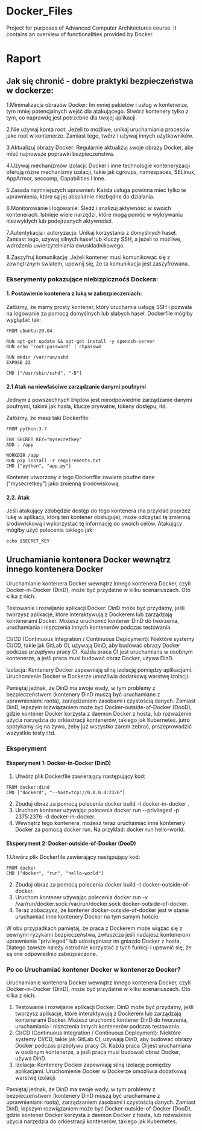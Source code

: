 # Docker_Files
Project for purposes of Advanced Computer Architectures course. It contains an overview of functionalities provided by Docker.

# Raport

## Jak się chronić - dobre praktyki bezpieczeństwa w dockerze:

1.Minimalizacja obrazów Docker: Im mniej pakietów i usług w kontenerze, tym mniej potencjalnych wejść dla atakującego. Stwórz kontenery tylko z tym, co naprawdę jest potrzebne dla twojej aplikacji.

2.Nie używaj konta root: Jeżeli to możliwe, unikaj uruchamiania procesów jako root w kontenerze. Zamiast tego, twórz i używaj innych użytkowników.

3.Aktualizuj obrazy Docker: Regularnie aktualizuj swoje obrazy Docker, aby mieć najnowsze poprawki bezpieczeństwa.

4.Używaj mechanizmów izolacji: Docker i inne technologie konteneryzacji oferują różne mechanizmy izolacji, takie jak cgroups, namespaces, SELinux, AppArmor, seccomp, Capabilities i inne.

5.Zasada najmniejszych uprawnień: Każda usługa powinna mieć tylko te uprawnienia, które są jej absolutnie niezbędne do działania.

6.Monitorowanie i logowanie: Śledź i analizuj aktywność w swoich kontenerach. Istnieje wiele narzędzi, które mogą pomóc w wykrywaniu niezwykłych lub podejrzanych aktywności.

7.Autentykacja i autoryzacja: Unikaj korzystania z domyślnych haseł. Zamiast tego, używaj silnych haseł lub kluczy SSH, a jeżeli to możliwe, wdrożenia uwierzytelniania dwuskładnikowego.

8.Zaszyfruj komunikację: Jeżeli kontener musi komunikować się z zewnętrznym światem, upewnij się, że ta komunikacja jest zaszyfrowana.

### Ekserymenty pokazujące niebizpicznoćś Dockera:
#### 1. Postawienie kontenera z luką w zabezpieczeniach:
Załóżmy, że mamy prosty kontener, który uruchamia usługę SSH i pozwala na logowanie za pomocą domyślnych lub słabych haseł. Dockerfile mógłby wyglądać tak:
```
FROM ubuntu:20.04

RUN apt-get update && apt-get install -y openssh-server
RUN echo 'root:password' | chpasswd

RUN mkdir /var/run/sshd
EXPOSE 22

CMD ["/usr/sbin/sshd", "-D"]
```
#### 2.1 Atak na niewłaściwe zarządzanie danymi poufnymi
Jednym z powszechnych błędów jest nieodpowiednie zarządzanie danymi poufnymi, takimi jak hasła, klucze prywatne, tokeny dostępu, itd.

Załóżmy, że masz taki Dockerfile:
``` 
FROM python:3.7

ENV SECRET_KEY="mysecretkey"
ADD . /app

WORKDIR /app
RUN pip install -r requirements.txt
CMD ["python", "app.py"]
```
Kontener utworzony z tego Dockerfile zawiera poufne dane ("mysecretkey") jako zmienną środowiskową.
#### 2.2. Atak
Jeśli atakujący zdobędzie dostęp do tego kontenera (na przykład poprzez lukę w aplikacji, którą ten kontener obsługuje), może odczytać tę zmienną środowiskową i wykorzystać tę informację do swoich celów. Atakujący mógłby użyć polecenia takiego jak:
```
echo $SECRET_KEY
```

## Uruchamianie kontenera Docker wewnątrz innego kontenera Docker
Uruchamianie kontenera Docker wewnątrz innego kontenera Docker, czyli Docker-in-Docker (DinD), może być przydatne w kilku scenariuszach. Oto kilka z nich:

Testowanie i rozwijanie aplikacji Docker: DinD może być przydatny, jeśli tworzysz aplikacje, które interaktywują z Dockerem lub zarządzają kontenerami Docker. Możesz uruchomić kontener DinD do tworzenia, uruchamiania i niszczenia innych kontenerów podczas testowania.

CI/CD (Continuous Integration / Continuous Deployment): Niektóre systemy CI/CD, takie jak GitLab CI, używają DinD, aby budować obrazy Docker podczas przepływu pracy CI. Każda praca CI jest uruchamiana w osobnym kontenerze, a jeśli praca musi budować obraz Docker, używa DinD.

Izolacja: Kontenery Docker zapewniają silną izolację pomiędzy aplikacjami. Uruchomienie Docker w Dockerze umożliwia dodatkową warstwę izolacji.

Pamiętaj jednak, że DinD ma swoje wady, w tym problemy z bezpieczeństwem (kontenery DinD muszą być uruchamiane z uprawnieniami roota), zarządzaniem zasobami i czystością danych. Zamiast DinD, lepszym rozwiązaniem może być Docker-outside-of-Docker (DooD), gdzie kontener Docker korzysta z daemon Docker z hosta, lub rozważenie użycia narzędzia do orkiestracji kontenerów, takiego jak Kubernetes.
jutro spotykamy się na żywo, żeby już wszystko zarem zebrać, prszeprowadzić wszystkie testy i td.

### Eksperyment 


#### Eksperyment 1: Docker-in-Docker (DinD)
1. Utwórz plik Dockerfile zawierający następujący kod:
```
FROM docker:dind
CMD ["dockerd", "--host=tcp://0.0.0.0:2376"]

```
2. Zbuduj obraz za pomocą polecenia docker build -t docker-in-docker .
3. Uruchom kontener używając polecenia docker run --privileged -p 2375:2376 -d docker-in-docker.
4. Wewnątrz tego kontenera, możesz teraz uruchamiać inne kontenery Docker za pomocą docker run. Na przykład: docker run hello-world.


#### Eksperyment 2: Docker-outside-of-Docker (DooD)

1.Utwórz plik Dockerfile zawierający następujący kod:
```
FROM docker
CMD ["docker", "run", "hello-world"]

```
2. Zbuduj obraz za pomocą polecenia docker build -t docker-outside-of-docker.
3. Uruchom kontener używając polecenia docker run -v /var/run/docker.sock:/var/run/docker.sock docker-outside-of-docker.
4. Teraz zobaczysz, że kontener docker-outside-of-docker jest w stanie uruchamiać inne kontenery Docker na tym samym hoście.

W obu przypadkach pamiętaj, że praca z Dockerem może wiązać się z pewnymi ryzykami bezpieczeństwa, zwłaszcza jeśli nadajesz kontenerom uprawnienia "privileged" lub udostępniasz im gniazdo Docker z hosta. Dlatego zawsze należy ostrożnie korzystać z tych funkcji i upewnić się, że są one odpowiednio zabezpieczone.

### Po co Uruchamiać kontener Docker w kontenerze Docker?

Uruchamianie kontenera Docker wewnątrz innego kontenera Docker, czyli Docker-in-Docker (DinD), może być przydatne w kilku scenariuszach. Oto kilka z nich:
1. Testowanie i rozwijanie aplikacji Docker: DinD może być przydatny, jeśli tworzysz aplikacje, które interaktywują z Dockerem lub zarządzają kontenerami Docker. Możesz uruchomić kontener DinD do tworzenia, uruchamiania i niszczenia innych kontenerów podczas testowania.
2. CI/CD (Continuous Integration / Continuous Deployment): Niektóre systemy CI/CD, takie jak GitLab CI, używają DinD, aby budować obrazy Docker podczas przepływu pracy CI. Każda praca CI jest uruchamiana w osobnym kontenerze, a jeśli praca musi budować obraz Docker, używa DinD.
3. Izolacja: Kontenery Docker zapewniają silną izolację pomiędzy aplikacjami. Uruchomienie Docker w Dockerze umożliwia dodatkową warstwę izolacji.

Pamiętaj jednak, że DinD ma swoje wady, w tym problemy z bezpieczeństwem (kontenery DinD muszą być uruchamiane z uprawnieniami roota), zarządzaniem zasobami i czystością danych. Zamiast DinD, lepszym rozwiązaniem może być Docker-outside-of-Docker (DooD), gdzie kontener Docker korzysta z daemon Docker z hosta, lub rozważenie użycia narzędzia do orkiestracji kontenerów, takiego jak Kubernetes.

